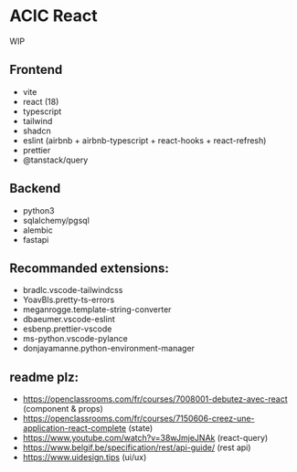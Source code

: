 # ACIC React

WIP

## Frontend

- vite
- react (18)
- typescript
- tailwind
- shadcn
- eslint (airbnb + airbnb-typescript + react-hooks + react-refresh)
- prettier
- @tanstack/query

## Backend

- python3
- sqlalchemy/pgsql
- alembic
- fastapi

## Recommanded extensions:

- bradlc.vscode-tailwindcss
- YoavBls.pretty-ts-errors
- meganrogge.template-string-converter
- dbaeumer.vscode-eslint
- esbenp.prettier-vscode
- ms-python.vscode-pylance
- donjayamanne.python-environment-manager

## readme plz:

- https://openclassrooms.com/fr/courses/7008001-debutez-avec-react (component & props)
- https://openclassrooms.com/fr/courses/7150606-creez-une-application-react-complete (state)
- https://www.youtube.com/watch?v=38wJmjeJNAk (react-query)
- https://www.belgif.be/specification/rest/api-guide/ (rest api)
- https://www.uidesign.tips (ui/ux)
